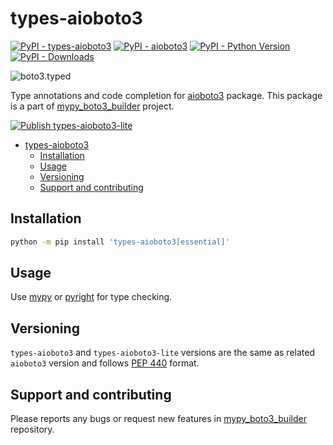 # types-aioboto3

[![PyPI - types-aioboto3](https://img.shields.io/pypi/v/types-aioboto3.svg?color=blue&label=types-aioboto3)](https://pypi.org/project/types-aioboto3)
[![PyPI - aioboto3](https://img.shields.io/pypi/v/aioboto3.svg?color=blue&label=aioboto3)](https://pypi.org/project/aioboto3)
[![PyPI - Python Version](https://img.shields.io/pypi/pyversions/types-aioboto3.svg?color=blue)](https://pypi.org/project/types-aioboto3)
[![PyPI - Downloads](https://static.pepy.tech/badge/types-aioboto3)](https://pepy.tech/project/types-aioboto3)

![boto3.typed](https://github.com/youtype/mypy_boto3_builder/raw/main/logo.png)

Type annotations and code completion for [aioboto3](https://pypi.org/project/aioboto3/) package.
This package is a part of [mypy_boto3_builder](https://github.com/youtype/mypy_boto3_builder) project.

[![Publish types-aioboto3-lite](https://github.com/youtype/types-aioboto3/actions/workflows/publish_on_update.yml/badge.svg)](https://github.com/youtype/types-aioboto3/actions/workflows/publish_on_update.yml)

- [types-aioboto3](#types-aioboto3)
  - [Installation](#installation)
  - [Usage](#usage)
  - [Versioning](#versioning)
  - [Support and contributing](#support-and-contributing)

## Installation

```bash
python -m pip install 'types-aioboto3[essential]'
```

## Usage

Use [mypy](https://github.com/python/mypy) or [pyright](https://github.com/microsoft/pyright) for type checking.

## Versioning

`types-aioboto3` and `types-aioboto3-lite` versions are the same as related `aioboto3` version and follows
[PEP 440](https://www.python.org/dev/peps/pep-0440/) format.

## Support and contributing

Please reports any bugs or request new features in
[mypy_boto3_builder](https://github.com/youtype/mypy_boto3_builder/issues) repository.
